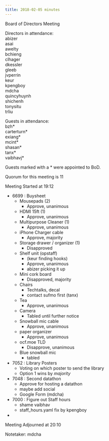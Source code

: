 ```yaml
---
title: 2018-02-05 minutes
---
```

Board of Directors Meeting   

Directors in attendance:   
abizer   
asai   
awelty   
bchieng   
clhager   
dkessler   
gleeb   
jvperrin   
keur   
kpengboy   
mdcha   
quincyhuynh   
shichenh   
tonysitu   
trliu   

Guests in attendance:   
bzh*   
carterturn*   
exiang*   
mcint*   
shasan*   
tanx*   
vaibhavj*   

Guests marked with a * were appointed to BoD.   

Quorum for this meeting is 11   

Meeting Started at 19:12   

* 6699 : Buysheet
  - Mousepads (2)
    - Approve, unanimous
  - HDMI 15ft (1)
    - Approve, unanimous
  - Multipurpose Cleaner (1)
    - Approve, unanimous
  - iPhone Charger cable
    - Approve, majority
  - Storage drawer / organizer (1)
    - Disapproved
  - Shelf unit (opstaff)
    - (keur finding hooks)
    - Approve, unanimous
    - abizer picking it up
  - Mini cork board
    - Disapproved, majority
  - Chairs
    - Techtalks, decal
    - contact sufmo first (tanx)
  - Tea
    - Approve, unanimous
  - Camera
    - Tabled until further notice
  - Snowball mic cable
    - Approve, unanimous
  - paper organizer
    - Approve, unanimous
  - ocf.moe TLD
    - Disapprove, unanimous
  - Blue snowball mic
    - tabled
* 7052 : Library Posters
  - Voting on which poster to send the library
  - Option 1 wins by *majority*
* 7048 : Second datathon
  - Approve for hosting a datathon
  - maybe add social
  - Google Form (mdcha)
* 7000 : Figure out Staff hours
  - shame vaibhav
  - staff_hours.yaml fix by kpengboy
* 


Meeting Adjourned at 20:10   

Notetaker: mdcha   

